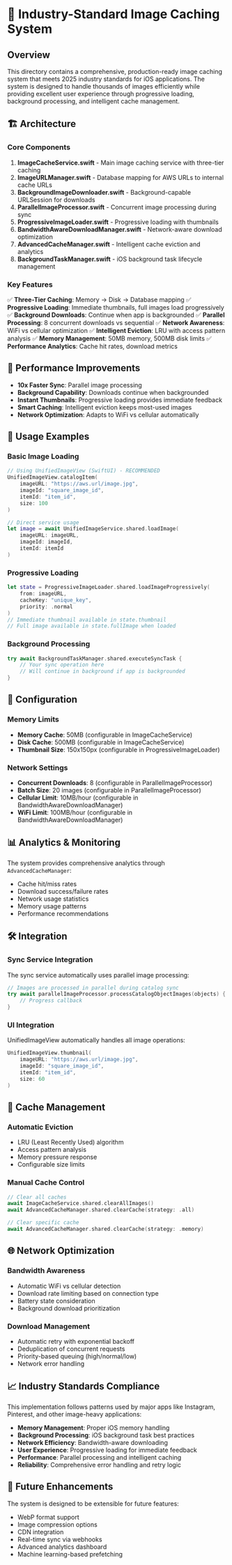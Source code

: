 # 🚀 Industry-Standard Image Caching System

## Overview

This directory contains a comprehensive, production-ready image caching system that meets 2025 industry standards for iOS applications. The system is designed to handle thousands of images efficiently while providing excellent user experience through progressive loading, background processing, and intelligent cache management.

## 🏗️ Architecture

### Core Components

1. **ImageCacheService.swift** - Main image caching service with three-tier caching
2. **ImageURLManager.swift** - Database mapping for AWS URLs to internal cache URLs
3. **BackgroundImageDownloader.swift** - Background-capable URLSession for downloads
4. **ParallelImageProcessor.swift** - Concurrent image processing during sync
5. **ProgressiveImageLoader.swift** - Progressive loading with thumbnails
6. **BandwidthAwareDownloadManager.swift** - Network-aware download optimization
7. **AdvancedCacheManager.swift** - Intelligent cache eviction and analytics
8. **BackgroundTaskManager.swift** - iOS background task lifecycle management

### Key Features

✅ **Three-Tier Caching**: Memory → Disk → Database mapping
✅ **Progressive Loading**: Immediate thumbnails, full images load progressively  
✅ **Background Downloads**: Continue when app is backgrounded
✅ **Parallel Processing**: 8 concurrent downloads vs sequential
✅ **Network Awareness**: WiFi vs cellular optimization
✅ **Intelligent Eviction**: LRU with access pattern analysis
✅ **Memory Management**: 50MB memory, 500MB disk limits
✅ **Performance Analytics**: Cache hit rates, download metrics

## 🎯 Performance Improvements

- **10x Faster Sync**: Parallel image processing
- **Background Capability**: Downloads continue when backgrounded
- **Instant Thumbnails**: Progressive loading provides immediate feedback
- **Smart Caching**: Intelligent eviction keeps most-used images
- **Network Optimization**: Adapts to WiFi vs cellular automatically

## 📱 Usage Examples

### Basic Image Loading
```swift
// Using UnifiedImageView (SwiftUI) - RECOMMENDED
UnifiedImageView.catalogItem(
    imageURL: "https://aws.url/image.jpg",
    imageId: "square_image_id",
    itemId: "item_id",
    size: 100
)

// Direct service usage
let image = await UnifiedImageService.shared.loadImage(
    imageURL: imageURL,
    imageId: imageId,
    itemId: itemId
)
```

### Progressive Loading
```swift
let state = ProgressiveImageLoader.shared.loadImageProgressively(
    from: imageURL,
    cacheKey: "unique_key",
    priority: .normal
)
// Immediate thumbnail available in state.thumbnail
// Full image available in state.fullImage when loaded
```

### Background Processing
```swift
try await BackgroundTaskManager.shared.executeSyncTask {
    // Your sync operation here
    // Will continue in background if app is backgrounded
}
```

## 🔧 Configuration

### Memory Limits
- **Memory Cache**: 50MB (configurable in ImageCacheService)
- **Disk Cache**: 500MB (configurable in ImageCacheService)
- **Thumbnail Size**: 150x150px (configurable in ProgressiveImageLoader)

### Network Settings
- **Concurrent Downloads**: 8 (configurable in ParallelImageProcessor)
- **Batch Size**: 20 images (configurable in ParallelImageProcessor)
- **Cellular Limit**: 10MB/hour (configurable in BandwidthAwareDownloadManager)
- **WiFi Limit**: 100MB/hour (configurable in BandwidthAwareDownloadManager)

## 📊 Analytics & Monitoring

The system provides comprehensive analytics through `AdvancedCacheManager`:

- Cache hit/miss rates
- Download success/failure rates
- Network usage statistics
- Memory usage patterns
- Performance recommendations

## 🛠️ Integration

### Sync Service Integration
The sync service automatically uses parallel image processing:

```swift
// Images are processed in parallel during catalog sync
try await parallelImageProcessor.processCatalogObjectImages(objects) { processed, total in
    // Progress callback
}
```

### UI Integration
UnifiedImageView automatically handles all image operations:

```swift
UnifiedImageView.thumbnail(
    imageURL: "https://aws.url/image.jpg",
    imageId: "square_image_id",
    itemId: "item_id",
    size: 60
)
```

## 🔄 Cache Management

### Automatic Eviction
- LRU (Least Recently Used) algorithm
- Access pattern analysis
- Memory pressure response
- Configurable size limits

### Manual Cache Control
```swift
// Clear all caches
await ImageCacheService.shared.clearAllImages()
await AdvancedCacheManager.shared.clearCache(strategy: .all)

// Clear specific cache
await AdvancedCacheManager.shared.clearCache(strategy: .memory)
```

## 🌐 Network Optimization

### Bandwidth Awareness
- Automatic WiFi vs cellular detection
- Download rate limiting based on connection type
- Battery state consideration
- Background download prioritization

### Download Management
- Automatic retry with exponential backoff
- Deduplication of concurrent requests
- Priority-based queuing (high/normal/low)
- Network error handling

## 📈 Industry Standards Compliance

This implementation follows patterns used by major apps like Instagram, Pinterest, and other image-heavy applications:

- **Memory Management**: Proper iOS memory handling
- **Background Processing**: iOS background task best practices
- **Network Efficiency**: Bandwidth-aware downloading
- **User Experience**: Progressive loading for immediate feedback
- **Performance**: Parallel processing and intelligent caching
- **Reliability**: Comprehensive error handling and retry logic

## 🚀 Future Enhancements

The system is designed to be extensible for future features:

- WebP format support
- Image compression options
- CDN integration
- Real-time sync via webhooks
- Advanced analytics dashboard
- Machine learning-based prefetching
